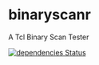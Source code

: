 # binaryscanr
A Tcl Binary Scan Tester

[![dependencies Status](https://david-dm.org/shuntksh/binaryscanr/status.svg)](https://david-dm.org/shuntksh/binaryscanr)
